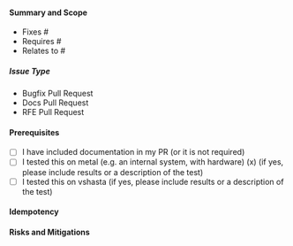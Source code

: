 #### Summary and Scope
<!--- Pick one below and delete the rest -->

- Fixes #
- Requires #
- Relates to #

##### Issue Type
<!--- Delete un-needed bullets -->

- Bugfix Pull Request
- Docs Pull Request
- RFE Pull Request

<!--- words; describe what this change is and what it is for. -->

#### Prerequisites

- [ ] I have included documentation in my PR (or it is not required)
- [ ] I tested this on metal (e.g. an internal system, with hardware) (x) (if yes, please include results or a description of the test)
- [ ] I tested this on vshasta (if yes, please include results or a description of the test)
 
#### Idempotency
 
<!--- describe testing done to verify code changes behave in an idempotent manner -->
 
#### Risks and Mitigations
 
<!--- What is less risky, or more risky now - or if your mod fails is there a new risk? -->
